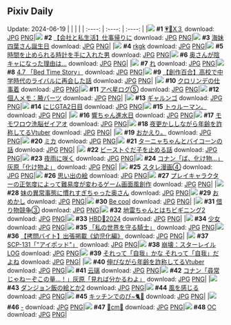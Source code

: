 ## Pixiv Daily
Update: 2024-06-19
|      |      |      |
| :----: | :----: | :----: |
|![](https://pixiv.microyu.workers.dev/c/240x480/img-master/img/2024/06/17/00/03/26/119707619_p0_master1200.jpg) **#1** [💗💙X３](https://www.pixiv.net/artworks/119707619) download: [JPG](https://pixiv.microyu.workers.dev/img-original/img/2024/06/17/00/03/26/119707619_p0.jpg) [PNG](https://pixiv.microyu.workers.dev/img-original/img/2024/06/17/00/03/26/119707619_p0.png)|![](https://pixiv.microyu.workers.dev/c/240x480/img-master/img/2024/06/18/12/00/12/119747195_p0_master1200.jpg) **#2** [【会社と私生活】仕事帰りに](https://www.pixiv.net/artworks/119747195) download: [JPG](https://pixiv.microyu.workers.dev/img-original/img/2024/06/18/12/00/12/119747195_p0.jpg) [PNG](https://pixiv.microyu.workers.dev/img-original/img/2024/06/18/12/00/12/119747195_p0.png)|![](https://pixiv.microyu.workers.dev/c/240x480/img-master/img/2024/06/17/21/28/09/119731011_p0_master1200.jpg) **#3** [海妹四葉さん誕生日](https://www.pixiv.net/artworks/119731011) download: [JPG](https://pixiv.microyu.workers.dev/img-original/img/2024/06/17/21/28/09/119731011_p0.jpg) [PNG](https://pixiv.microyu.workers.dev/img-original/img/2024/06/17/21/28/09/119731011_p0.png)|
|![](https://pixiv.microyu.workers.dev/c/240x480/img-master/img/2024/06/17/21/28/40/119731022_p0_master1200.jpg) **#4** [rkgk](https://www.pixiv.net/artworks/119731022) download: [JPG](https://pixiv.microyu.workers.dev/img-original/img/2024/06/17/21/28/40/119731022_p0.jpg) [PNG](https://pixiv.microyu.workers.dev/img-original/img/2024/06/17/21/28/40/119731022_p0.png)|![](https://pixiv.microyu.workers.dev/c/240x480/img-master/img/2024/06/17/20/00/18/119728242_p0_master1200.jpg) **#5** [時間を止められる時計を手に入れた男](https://www.pixiv.net/artworks/119728242) download: [JPG](https://pixiv.microyu.workers.dev/img-original/img/2024/06/17/20/00/18/119728242_p0.jpg) [PNG](https://pixiv.microyu.workers.dev/img-original/img/2024/06/17/20/00/18/119728242_p0.png)|![](https://pixiv.microyu.workers.dev/c/240x480/img-master/img/2024/06/17/00/01/13/119707422_p0_master1200.jpg) **#6** [奥さんが陰キャになった理由は...](https://www.pixiv.net/artworks/119707422) download: [JPG](https://pixiv.microyu.workers.dev/img-original/img/2024/06/17/00/01/13/119707422_p0.jpg) [PNG](https://pixiv.microyu.workers.dev/img-original/img/2024/06/17/00/01/13/119707422_p0.png)|
|![](https://pixiv.microyu.workers.dev/c/240x480/img-master/img/2024/06/17/04/30/02/119713348_p0_master1200.jpg) **#7** [れ](https://www.pixiv.net/artworks/119713348) download: [JPG](https://pixiv.microyu.workers.dev/img-original/img/2024/06/17/04/30/02/119713348_p0.jpg) [PNG](https://pixiv.microyu.workers.dev/img-original/img/2024/06/17/04/30/02/119713348_p0.png)|![](https://pixiv.microyu.workers.dev/c/240x480/img-master/img/2024/06/17/17/37/32/119724495_p0_master1200.jpg) **#8** [4.7 「Bed Time Story」](https://www.pixiv.net/artworks/119724495) download: [JPG](https://pixiv.microyu.workers.dev/img-original/img/2024/06/17/17/37/32/119724495_p0.jpg) [PNG](https://pixiv.microyu.workers.dev/img-original/img/2024/06/17/17/37/32/119724495_p0.png)|![](https://pixiv.microyu.workers.dev/c/240x480/img-master/img/2024/06/18/19/37/06/119755812_p0_master1200.jpg) **#9** [【創作百合】高校で中学時代のライバルに再会した話](https://www.pixiv.net/artworks/119755812) download: [JPG](https://pixiv.microyu.workers.dev/img-original/img/2024/06/18/19/37/06/119755812_p0.jpg) [PNG](https://pixiv.microyu.workers.dev/img-original/img/2024/06/18/19/37/06/119755812_p0.png)|
|![](https://pixiv.microyu.workers.dev/c/240x480/img-master/img/2024/06/17/16/53/48/119723581_p0_master1200.jpg) **#10** [クロリンデの仕事着](https://www.pixiv.net/artworks/119723581) download: [JPG](https://pixiv.microyu.workers.dev/img-original/img/2024/06/17/16/53/48/119723581_p0.jpg) [PNG](https://pixiv.microyu.workers.dev/img-original/img/2024/06/17/16/53/48/119723581_p0.png)|![](https://pixiv.microyu.workers.dev/c/240x480/img-master/img/2024/06/17/10/58/56/119717961_p0_master1200.jpg) **#11** [アベ星ログ⑤](https://www.pixiv.net/artworks/119717961) download: [JPG](https://pixiv.microyu.workers.dev/img-original/img/2024/06/17/10/58/56/119717961_p0.jpg) [PNG](https://pixiv.microyu.workers.dev/img-original/img/2024/06/17/10/58/56/119717961_p0.png)|![](https://pixiv.microyu.workers.dev/c/240x480/img-master/img/2024/06/18/06/00/07/119742447_p0_master1200.jpg) **#12** [個人メモ：腋パーツ](https://www.pixiv.net/artworks/119742447) download: [JPG](https://pixiv.microyu.workers.dev/img-original/img/2024/06/18/06/00/07/119742447_p0.jpg) [PNG](https://pixiv.microyu.workers.dev/img-original/img/2024/06/18/06/00/07/119742447_p0.png)|
|![](https://pixiv.microyu.workers.dev/c/240x480/img-master/img/2024/06/17/00/47/39/119709265_p0_master1200.jpg) **#13** [ギャルンゴ](https://www.pixiv.net/artworks/119709265) download: [JPG](https://pixiv.microyu.workers.dev/img-original/img/2024/06/17/00/47/39/119709265_p0.jpg) [PNG](https://pixiv.microyu.workers.dev/img-original/img/2024/06/17/00/47/39/119709265_p0.png)|![](https://pixiv.microyu.workers.dev/c/240x480/img-master/img/2024/06/17/17/57/10/119724871_p0_master1200.jpg) **#14** [にじGTA2日目](https://www.pixiv.net/artworks/119724871) download: [JPG](https://pixiv.microyu.workers.dev/img-original/img/2024/06/17/17/57/10/119724871_p0.jpg) [PNG](https://pixiv.microyu.workers.dev/img-original/img/2024/06/17/17/57/10/119724871_p0.png)|![](https://pixiv.microyu.workers.dev/c/240x480/img-master/img/2024/06/17/01/04/40/119708421_p0_master1200.jpg) **#15** [トゥルーマン。](https://www.pixiv.net/artworks/119708421) download: [JPG](https://pixiv.microyu.workers.dev/img-original/img/2024/06/17/01/04/40/119708421_p0.jpg) [PNG](https://pixiv.microyu.workers.dev/img-original/img/2024/06/17/01/04/40/119708421_p0.png)|
|![](https://pixiv.microyu.workers.dev/c/240x480/img-master/img/2024/06/17/00/03/06/119707596_p0_master1200.jpg) **#16** [響ちゃん進水日](https://www.pixiv.net/artworks/119707596) download: [JPG](https://pixiv.microyu.workers.dev/img-original/img/2024/06/17/00/03/06/119707596_p0.jpg) [PNG](https://pixiv.microyu.workers.dev/img-original/img/2024/06/17/00/03/06/119707596_p0.png)|![](https://pixiv.microyu.workers.dev/c/240x480/img-master/img/2024/06/17/09/33/48/119716813_p0_master1200.jpg) **#17** [モモワロウ洗脳ゼイアオ](https://www.pixiv.net/artworks/119716813) download: [JPG](https://pixiv.microyu.workers.dev/img-original/img/2024/06/17/09/33/48/119716813_p0.jpg) [PNG](https://pixiv.microyu.workers.dev/img-original/img/2024/06/17/09/33/48/119716813_p0.png)|![](https://pixiv.microyu.workers.dev/c/240x480/img-master/img/2024/06/17/20/06/30/119728448_p0_master1200.jpg) **#18** [夜更かししながら年齢を詐称してるVtuber](https://www.pixiv.net/artworks/119728448) download: [JPG](https://pixiv.microyu.workers.dev/img-original/img/2024/06/17/20/06/30/119728448_p0.jpg) [PNG](https://pixiv.microyu.workers.dev/img-original/img/2024/06/17/20/06/30/119728448_p0.png)|
|![](https://pixiv.microyu.workers.dev/c/240x480/img-master/img/2024/06/17/01/59/06/119711192_p0_master1200.jpg) **#19** [おかえり。](https://www.pixiv.net/artworks/119711192) download: [JPG](https://pixiv.microyu.workers.dev/img-original/img/2024/06/17/01/59/06/119711192_p0.jpg) [PNG](https://pixiv.microyu.workers.dev/img-original/img/2024/06/17/01/59/06/119711192_p0.png)|![](https://pixiv.microyu.workers.dev/c/240x480/img-master/img/2024/06/17/00/00/31/119707318_p0_master1200.jpg) **#20** [ミカ](https://www.pixiv.net/artworks/119707318) download: [JPG](https://pixiv.microyu.workers.dev/img-original/img/2024/06/17/00/00/31/119707318_p0.jpg) [PNG](https://pixiv.microyu.workers.dev/img-original/img/2024/06/17/00/00/31/119707318_p0.png)|![](https://pixiv.microyu.workers.dev/c/240x480/img-master/img/2024/06/17/01/31/48/119710552_p0_master1200.jpg) **#21** [ターニャちゃんとバイコーンの話](https://www.pixiv.net/artworks/119710552) download: [JPG](https://pixiv.microyu.workers.dev/img-original/img/2024/06/17/01/31/48/119710552_p0.jpg) [PNG](https://pixiv.microyu.workers.dev/img-original/img/2024/06/17/01/31/48/119710552_p0.png)|
|![](https://pixiv.microyu.workers.dev/c/240x480/img-master/img/2024/06/17/16/03/20/119722702_p0_master1200.jpg) **#22** [ビーストぐだ子を止める話](https://www.pixiv.net/artworks/119722702) download: [JPG](https://pixiv.microyu.workers.dev/img-original/img/2024/06/17/16/03/20/119722702_p0.jpg) [PNG](https://pixiv.microyu.workers.dev/img-original/img/2024/06/17/16/03/20/119722702_p0.png)|![](https://pixiv.microyu.workers.dev/c/240x480/img-master/img/2024/06/17/18/00/11/119725003_p0_master1200.jpg) **#23** [夜雨に咲く](https://www.pixiv.net/artworks/119725003) download: [JPG](https://pixiv.microyu.workers.dev/img-original/img/2024/06/17/18/00/11/119725003_p0.jpg) [PNG](https://pixiv.microyu.workers.dev/img-original/img/2024/06/17/18/00/11/119725003_p0.png)|![](https://pixiv.microyu.workers.dev/c/240x480/img-master/img/2024/06/17/16/35/53/119723269_p0_master1200.jpg) **#24** [コナン「ば、化け物…」灰原「化け物よ」](https://www.pixiv.net/artworks/119723269) download: [JPG](https://pixiv.microyu.workers.dev/img-original/img/2024/06/17/16/35/53/119723269_p0.jpg) [PNG](https://pixiv.microyu.workers.dev/img-original/img/2024/06/17/16/35/53/119723269_p0.png)|
|![](https://pixiv.microyu.workers.dev/c/240x480/img-master/img/2024/06/18/22/09/47/119760525_p0_master1200.jpg) **#25** [スタレ漫画④](https://www.pixiv.net/artworks/119760525) download: [JPG](https://pixiv.microyu.workers.dev/img-original/img/2024/06/18/22/09/47/119760525_p0.jpg) [PNG](https://pixiv.microyu.workers.dev/img-original/img/2024/06/18/22/09/47/119760525_p0.png)|![](https://pixiv.microyu.workers.dev/c/240x480/img-master/img/2024/06/17/12/30/05/119719430_p0_master1200.jpg) **#26** [思い出の絵](https://www.pixiv.net/artworks/119719430) download: [JPG](https://pixiv.microyu.workers.dev/img-original/img/2024/06/17/12/30/05/119719430_p0.jpg) [PNG](https://pixiv.microyu.workers.dev/img-original/img/2024/06/17/12/30/05/119719430_p0.png)|![](https://pixiv.microyu.workers.dev/c/240x480/img-master/img/2024/06/17/19/34/03/119727481_p0_master1200.jpg) **#27** [プレイキャラクターの正気度によって難易度が変わるゲーム画面風創作](https://www.pixiv.net/artworks/119727481) download: [JPG](https://pixiv.microyu.workers.dev/img-original/img/2024/06/17/19/34/03/119727481_p0.jpg) [PNG](https://pixiv.microyu.workers.dev/img-original/img/2024/06/17/19/34/03/119727481_p0.png)|
|![](https://pixiv.microyu.workers.dev/c/240x480/img-master/img/2024/06/18/00/08/59/119736730_p0_master1200.jpg) **#28** [妹の異常事態に慣れすぎちゃった奥さん](https://www.pixiv.net/artworks/119736730) download: [JPG](https://pixiv.microyu.workers.dev/img-original/img/2024/06/18/00/08/59/119736730_p0.jpg) [PNG](https://pixiv.microyu.workers.dev/img-original/img/2024/06/18/00/08/59/119736730_p0.png)|![](https://pixiv.microyu.workers.dev/c/240x480/img-master/img/2024/06/17/00/34/44/119708897_p0_master1200.jpg) **#29** [おめかし](https://www.pixiv.net/artworks/119708897) download: [JPG](https://pixiv.microyu.workers.dev/img-original/img/2024/06/17/00/34/44/119708897_p0.jpg) [PNG](https://pixiv.microyu.workers.dev/img-original/img/2024/06/17/00/34/44/119708897_p0.png)|![](https://pixiv.microyu.workers.dev/c/240x480/img-master/img/2024/06/17/00/00/16/119707264_p0_master1200.jpg) **#30** [Be cool](https://www.pixiv.net/artworks/119707264) download: [JPG](https://pixiv.microyu.workers.dev/img-original/img/2024/06/17/00/00/16/119707264_p0.jpg) [PNG](https://pixiv.microyu.workers.dev/img-original/img/2024/06/17/00/00/16/119707264_p0.png)|
|![](https://pixiv.microyu.workers.dev/c/240x480/img-master/img/2024/06/17/18/17/08/119725498_p0_master1200.jpg) **#31** [借り物競争③](https://www.pixiv.net/artworks/119725498) download: [JPG](https://pixiv.microyu.workers.dev/img-original/img/2024/06/17/18/17/08/119725498_p0.jpg) [PNG](https://pixiv.microyu.workers.dev/img-original/img/2024/06/17/18/17/08/119725498_p0.png)|![](https://pixiv.microyu.workers.dev/c/240x480/img-master/img/2024/06/18/12/01/40/119747285_p0_master1200.jpg) **#32** [地雷ちゃんとはちビギニング2](https://www.pixiv.net/artworks/119747285) download: [JPG](https://pixiv.microyu.workers.dev/img-original/img/2024/06/18/12/01/40/119747285_p0.jpg) [PNG](https://pixiv.microyu.workers.dev/img-original/img/2024/06/18/12/01/40/119747285_p0.png)|![](https://pixiv.microyu.workers.dev/c/240x480/img-master/img/2024/06/18/13/31/11/119748696_p0_master1200.jpg) **#33** [HBD🍃2024](https://www.pixiv.net/artworks/119748696) download: [JPG](https://pixiv.microyu.workers.dev/img-original/img/2024/06/18/13/31/11/119748696_p0.jpg) [PNG](https://pixiv.microyu.workers.dev/img-original/img/2024/06/18/13/31/11/119748696_p0.png)|
|![](https://pixiv.microyu.workers.dev/c/240x480/img-master/img/2024/06/17/19/06/06/119726749_p0_master1200.jpg) **#34** [少女](https://www.pixiv.net/artworks/119726749) download: [JPG](https://pixiv.microyu.workers.dev/img-original/img/2024/06/17/19/06/06/119726749_p0.jpg) [PNG](https://pixiv.microyu.workers.dev/img-original/img/2024/06/17/19/06/06/119726749_p0.png)|![](https://pixiv.microyu.workers.dev/c/240x480/img-master/img/2024/06/17/22/15/40/119732595_p0_master1200.jpg) **#35** [「私の世界を守る騎士」](https://www.pixiv.net/artworks/119732595) download: [JPG](https://pixiv.microyu.workers.dev/img-original/img/2024/06/17/22/15/40/119732595_p0.jpg) [PNG](https://pixiv.microyu.workers.dev/img-original/img/2024/06/17/22/15/40/119732595_p0.png)|![](https://pixiv.microyu.workers.dev/c/240x480/img-master/img/2024/06/18/20/00/16/119756464_p0_master1200.jpg) **#36** [【拷問バイト】出張掲載《幼児化編》](https://www.pixiv.net/artworks/119756464) download: [JPG](https://pixiv.microyu.workers.dev/img-original/img/2024/06/18/20/00/16/119756464_p0.jpg) [PNG](https://pixiv.microyu.workers.dev/img-original/img/2024/06/18/20/00/16/119756464_p0.png)|
|![](https://pixiv.microyu.workers.dev/c/240x480/img-master/img/2024/06/17/18/06/34/119725250_p0_master1200.jpg) **#37** [SCP-131「"アイポッド"」](https://www.pixiv.net/artworks/119725250) download: [JPG](https://pixiv.microyu.workers.dev/img-original/img/2024/06/17/18/06/34/119725250_p0.jpg) [PNG](https://pixiv.microyu.workers.dev/img-original/img/2024/06/17/18/06/34/119725250_p0.png)|![](https://pixiv.microyu.workers.dev/c/240x480/img-master/img/2024/06/17/00/28/29/119708644_p0_master1200.jpg) **#38** [崩壊：スターレイルLOG](https://www.pixiv.net/artworks/119708644) download: [JPG](https://pixiv.microyu.workers.dev/img-original/img/2024/06/17/00/28/29/119708644_p0.jpg) [PNG](https://pixiv.microyu.workers.dev/img-original/img/2024/06/17/00/28/29/119708644_p0.png)|![](https://pixiv.microyu.workers.dev/c/240x480/img-master/img/2024/06/17/01/33/25/119710596_p0_master1200.jpg) **#39** [それって「自我」かな それって「自我」だよね](https://www.pixiv.net/artworks/119710596) download: [JPG](https://pixiv.microyu.workers.dev/img-original/img/2024/06/17/01/33/25/119710596_p0.jpg) [PNG](https://pixiv.microyu.workers.dev/img-original/img/2024/06/17/01/33/25/119710596_p0.png)|
|![](https://pixiv.microyu.workers.dev/c/240x480/img-master/img/2024/06/18/20/16/25/119756957_p0_master1200.jpg) **#40** [伸びながら年齢を詐称してるVtuber](https://www.pixiv.net/artworks/119756957) download: [JPG](https://pixiv.microyu.workers.dev/img-original/img/2024/06/18/20/16/25/119756957_p0.jpg) [PNG](https://pixiv.microyu.workers.dev/img-original/img/2024/06/18/20/16/25/119756957_p0.png)|![](https://pixiv.microyu.workers.dev/c/240x480/img-master/img/2024/06/17/15/24/32/119722044_p0_master1200.jpg) **#41** [云璃](https://www.pixiv.net/artworks/119722044) download: [JPG](https://pixiv.microyu.workers.dev/img-original/img/2024/06/17/15/24/32/119722044_p0.jpg) [PNG](https://pixiv.microyu.workers.dev/img-original/img/2024/06/17/15/24/32/119722044_p0.png)|![](https://pixiv.microyu.workers.dev/c/240x480/img-master/img/2024/06/18/18/12/31/119753607_p0_master1200.jpg) **#42** [コナン「尋常じゃねーぞこの量…！」灰原「見れば分かるわよ」](https://www.pixiv.net/artworks/119753607) download: [JPG](https://pixiv.microyu.workers.dev/img-original/img/2024/06/18/18/12/31/119753607_p0.jpg) [PNG](https://pixiv.microyu.workers.dev/img-original/img/2024/06/18/18/12/31/119753607_p0.png)|
|![](https://pixiv.microyu.workers.dev/c/240x480/img-master/img/2024/06/17/21/02/30/119730223_p0_master1200.jpg) **#43** [ダンジョン飯の絵とか2](https://www.pixiv.net/artworks/119730223) download: [JPG](https://pixiv.microyu.workers.dev/img-original/img/2024/06/17/21/02/30/119730223_p0.jpg) [PNG](https://pixiv.microyu.workers.dev/img-original/img/2024/06/17/21/02/30/119730223_p0.png)|![](https://pixiv.microyu.workers.dev/c/240x480/img-master/img/2024/06/17/00/32/57/119708841_p0_master1200.jpg) **#44** [風を感じる](https://www.pixiv.net/artworks/119708841) download: [JPG](https://pixiv.microyu.workers.dev/img-original/img/2024/06/17/00/32/57/119708841_p0.jpg) [PNG](https://pixiv.microyu.workers.dev/img-original/img/2024/06/17/00/32/57/119708841_p0.png)|![](https://pixiv.microyu.workers.dev/c/240x480/img-master/img/2024/06/18/10/00/05/119745437_p0_master1200.jpg) **#45** [キッチンでのび~🐈🐾](https://www.pixiv.net/artworks/119745437) download: [JPG](https://pixiv.microyu.workers.dev/img-original/img/2024/06/18/10/00/05/119745437_p0.jpg) [PNG](https://pixiv.microyu.workers.dev/img-original/img/2024/06/18/10/00/05/119745437_p0.png)|
|![](https://pixiv.microyu.workers.dev/c/240x480/img-master/img/2024/06/18/00/00/33/119736161_p0_master1200.jpg) **#46** [-](https://www.pixiv.net/artworks/119736161) download: [JPG](https://pixiv.microyu.workers.dev/img-original/img/2024/06/18/00/00/33/119736161_p0.jpg) [PNG](https://pixiv.microyu.workers.dev/img-original/img/2024/06/18/00/00/33/119736161_p0.png)|![](https://pixiv.microyu.workers.dev/c/240x480/img-master/img/2024/06/17/20/49/08/119729709_p0_master1200.jpg) **#47** [💜cm💚](https://www.pixiv.net/artworks/119729709) download: [JPG](https://pixiv.microyu.workers.dev/img-original/img/2024/06/17/20/49/08/119729709_p0.jpg) [PNG](https://pixiv.microyu.workers.dev/img-original/img/2024/06/17/20/49/08/119729709_p0.png)|![](https://pixiv.microyu.workers.dev/c/240x480/img-master/img/2024/06/17/00/01/07/119707406_p0_master1200.jpg) **#48** [OC](https://www.pixiv.net/artworks/119707406) download: [JPG](https://pixiv.microyu.workers.dev/img-original/img/2024/06/17/00/01/07/119707406_p0.jpg) [PNG](https://pixiv.microyu.workers.dev/img-original/img/2024/06/17/00/01/07/119707406_p0.png)|
